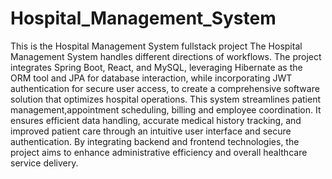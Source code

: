 # Hospital_Management_System
This is the Hospital Management System fullstack project 
The Hospital Management System handles different directions of
workflows. 
The project integrates Spring Boot, React, and MySQL, leveraging
Hibernate as the ORM tool and JPA for database interaction, while incorporating JWT
authentication for secure user access, to create a comprehensive software solution
that optimizes hospital operations. 
This system streamlines patient management,appointment scheduling, billing and employee coordination. It ensures efficient data
handling, accurate medical history tracking, and improved patient care through an
intuitive user interface and secure authentication. 
By integrating backend and frontend technologies, the project aims to enhance administrative efficiency and
overall healthcare service delivery.

